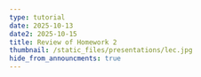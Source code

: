 ```yaml
---
type: tutorial
date: 2025-10-13
date2: 2025-10-15
title: Review of Homework 2
thumbnail: /static_files/presentations/lec.jpg
hide_from_announcments: true
---
```

